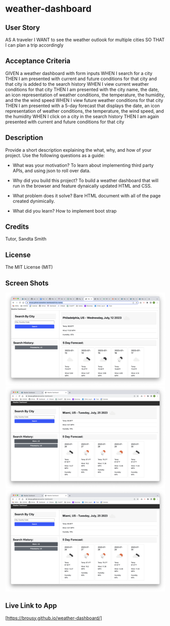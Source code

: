 # weather-dashboard
## User Story

AS A traveler
I WANT to see the weather outlook for multiple cities
SO THAT I can plan a trip accordingly

## Acceptance Criteria

GIVEN a weather dashboard with form inputs
WHEN I search for a city
THEN I am presented with current and future conditions for that city and that city is added to the search history
WHEN I view current weather conditions for that city
THEN I am presented with the city name, the date, an icon representation of weather conditions, the temperature, the humidity, and the the wind speed
WHEN I view future weather conditions for that city
THEN I am presented with a 5-day forecast that displays the date, an icon representation of weather conditions, the temperature, the wind speed, and the humidity
WHEN I click on a city in the search history
THEN I am again presented with current and future conditions for that city

## Description

Provide a short description explaining the what, why, and how of your project. Use the following questions as a guide:

- What was your motivation?
To learn about implementing third party APIs, and using json to roll over data. 

- Why did you build this project? 
To build a weather dashboard that will run in the browser and feature dynaically updated HTML and CSS. 

- What problem does it solve?
Bare HTML document with all of the page created dynimically. 

- What did you learn?
 How to implement boot strap 



## Credits

Tutor, Sandta Smith




## License

The MIT License (MIT)


## Screen Shots
<!-- add screen shots to image folder -->
![screenshot](./assets/images/Screenshot%202023-07-12%20at%206.18.04%20PM.png)
![philly](./assets/images/miami.png)
![miami](./assets/images/miami.png)
## Live Link to App

[https://brousy.github.io/weather-dashboard/]
